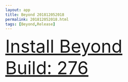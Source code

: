 ```yaml
---
layout: app
title: Beyond 201812052018
permalink: 201812052018.html
tags: [Beyond,Release]
---
```

<div class="pure-g">
    <div class="pure-u-1-1" style="font-size: 4em">
        <a class="pure-button-primary" href="itms-services://?action=download-manifest&url=https%3A%2F%2Flitsungyisigono.github.io%2FTestScript%2Fmanifests%2F201812052018.plist"><i class="fa fa-download" aria-hidden="true"></i>Install Beyond Build: 276</a>
    </div>
</div>